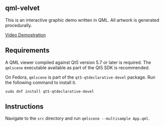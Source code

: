 qml-velvet
----------

This is an interactive graphic demo written in QML. All artwork is generated procedurally.

[Video Demostration](https://streamable.com/jg0ui)

## Requirements

A QML viewer compiled against Qt5 version 5.7 or later is required. The `qmlscene` executable available as part of the Qt5 SDK is recommended.

On Fedora, `qmlscene` is part of the `qt5-qtdeclarative-devel` package. Run the following command to install it.

`sudo dnf install qt5-qtdeclarative-devel`

## Instructions

Navigate to the `src` directory and run `qmlscene --multisample App.qml`.
